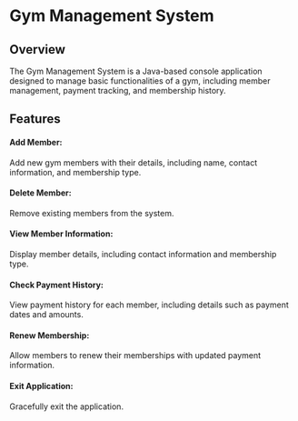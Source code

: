 <h1>Gym Management System</h1>
<h2>Overview</h2>
The Gym Management System is a Java-based console application designed to manage basic functionalities of a gym, including member management, payment tracking, and membership history.

<h2>Features</h2>

<h4>Add Member:</h4>
Add new gym members with their details, including name, contact information, and membership type.

<h4>Delete Member:</h4>
Remove existing members from the system.

<h4>View Member Information:</h4>
Display member details, including contact information and membership type.

<h4>Check Payment History:</h4>
View payment history for each member, including details such as payment dates and amounts.

<h4>Renew Membership:</h4>
Allow members to renew their memberships with updated payment information.

<h4>Exit Application:</h4>
Gracefully exit the application.

